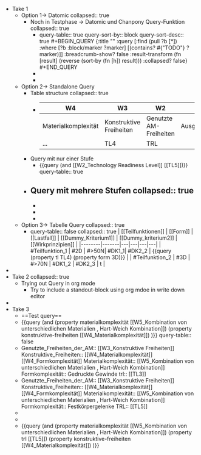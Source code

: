- Take 1
	- Option 1-> Datomic
	  collapsed:: true
		- Noch in Testphase -> Datomic und Chanpony Query-Funktion
		  collapsed:: true
			- query-table:: true
			  query-sort-by:: block
			  query-sort-desc:: true
			  #+BEGIN_QUERY
			  {:title ""
			   :query [:find (pull ?b [*])
			           :where [?b :block/marker ?marker]
			          	      [(contains? #{"TODO"} ?marker)]]
			   :breadcrumb-show? false
			   :result-transform (fn [result] (reverse (sort-by (fn [h]) result)))
			   :collapsed? false}
			  #+END_QUERY
			-
			-
	- Option 2-> Standalone Query
		- Table structure
		  collapsed:: true
			- | W4 | W3 | W2 | W1 | 
			  |--------|-------|---|---|
			  | Materialkomplexität | Konstruktive Freiheiten | Genutzte AM-Freiheiten| Ausgleichsbewegung| 
			  | ... | TL4 | TRL |  |
		- Query  mit nur einer Stufe
			- {{query  (and [[W2_Technology Readiness Level]] [[TL5]])}}
			  query-table:: true
		- Query mit mehrere Stufen
		  collapsed:: true
			-
			-
			-
			-
	- Option 3-> Tabelle Query
	  collapsed:: true
		- query-table:: false
		  collapsed:: true
		  | [[Teilfunktionen]] | [[Form]] | [[Lastfall]] | [[Dummy_Kriterium1]] | [[Dummy_kriterium2]] | [[Wirkprinzipien]] |
		  |--------|-------|---|---|---|---|
		  | #Teilfunktion_1 | #2D | #>50N| #DK1_1| #DK2_2 | {{query  (property tl TL4) (property form 3D)}} |
		  | #Teilfunktion_2 | #3D | #>70N | #DK1_2 | #DK2_3 | t |
-
- Take 2
  collapsed:: true
	- Trying out Query in org mode
		- Try to include a standout-block using org mdoe in write down editor
-
- Take 3
	- ==Test query==
	- {{query (and (property materialkomplexität [[W5_Kombination von unterschiedlichen Materialien , Hart-Weich Kombination]]) (property konstruktive-freiheiten [[W4_Materialkomplexität]]) )}}
	  query-table:: false
	-
	  Genutzte_Freiheiten_der_AM:: [[W3_Konstruktive Freiheiten]]
	  Konstruktive_Freiheiten:: [[W4_Materialkomplexität]] [[W4_Formkomplexität]] 
	  Materialkomplexität:: [[W5_Kombination von unterschiedlichen Materialien , Hart-Weich Kombination]]
	  Formkomplexität::  Gedruckte Gewinde
	  trl:: [[TL3]]
	-
	  Genutzte_Freiheiten_der_AM:: [[W3_Konstruktive Freiheiten]]
	  Konstruktive_Freiheiten:: [[W4_Materialkomplexität]] [[W4_Formkomplexität]] 
	  Materialkomplexität:: [[W5_Kombination von unterschiedlichen Materialien , Hart-Weich Kombination]]
	  Formkomplexität:: Festkörpergelenke
	  TRL:: [[TL5]]
	-
	-
	- {{query (and (property materialkomplexität [[W5_Kombination von unterschiedlichen Materialien , Hart-Weich Kombination]]) (property trl [[TL5]]) (property konstruktive-freiheiten [[W4_Materialkomplexität]]) )}}